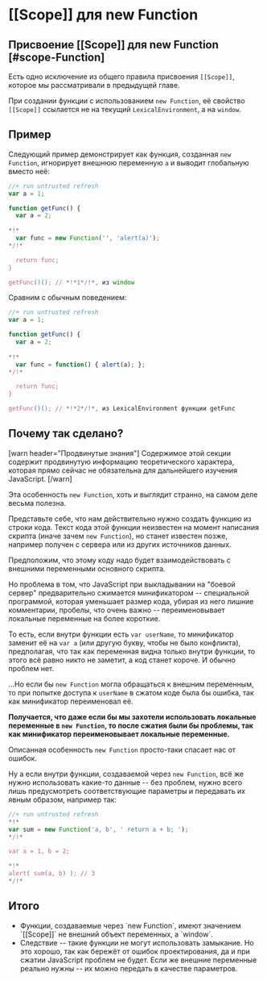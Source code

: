 # [[Scope]] для new Function


## Присвоение [[Scope]] для new Function [#scope-Function] 

Есть одно исключение из общего правила присвоения `[[Scope]]`, которое мы рассматривали в предыдущей главе. 

При создании функции с использованием  `new Function`, её свойство `[[Scope]]` ссылается не на текущий `LexicalEnvironment`, а на `window`.

## Пример 

Следующий пример демонстрирует как функция, созданная `new Function`, игнорирует внешнюю переменную `a` и выводит глобальную вместо неё:

```js
//+ run untrusted refresh
var a = 1;

function getFunc() {
  var a = 2;
 
*!*
  var func = new Function('', 'alert(a)');  
*/!*

  return func;
}

getFunc()(); // *!*1*/!*, из window
```

Сравним с обычным поведением:

```js
//+ run untrusted refresh
var a = 1;

function getFunc() {
  var a = 2;
 
*!*
  var func = function() { alert(a); };
*/!*

  return func; 
}

getFunc()(); // *!*2*/!*, из LexicalEnvironment функции getFunc
```


## Почему так сделано?

[warn header="Продвинутые знания"]
Содержимое этой секции содержит продвинутую информацию теоретического характера, которая прямо сейчас не обязательна для дальнейшего изучения JavaScript.
[/warn]

Эта особенность `new Function`, хоть и выглядит странно, на самом деле весьма полезна.

Представьте себе, что нам действительно нужно создать функцию из строки кода. Текст кода этой функции неизвестен на момент написания скрипта (иначе зачем `new Function`), но станет известен позже, например получен с сервера или из других источников данных.

Предположим, что этому коду надо будет взаимодействовать с внешними переменными основного скрипта.

Но проблема в том, что JavaScript при выкладывании на "боевой сервер" предварительно сжимается минификатором -- специальной программой, которая уменьшает размер кода, убирая из него лишние комментарии, пробелы, что очень важно -- переименовывает локальные переменные на более короткие. 

То есть, если внутри функции есть `var userName`, то минификатор заменит её на `var a` (или другую букву, чтобы не было конфликта), предполагая, что так как переменная видна только внутри функции, то этого всё равно никто не заметит, а код станет короче. И обычно проблем нет. 

...Но если бы `new Function` могла обращаться к внешним переменным, то при попытке доступа к `userName` в сжатом коде была бы ошибка, так как минификатор переименовал её. 

**Получается, что даже если бы мы захотели использовать локальные переменные в `new Function`, то после сжатия были бы проблемы, так как минификатор переименовывает локальные переменные.**

Описанная особенность `new Function` просто-таки спасает нас от ошибок. 

Ну а если внутри функции, создаваемой через `new Function`, всё же нужно использовать какие-то данные -- без проблем, нужно всего лишь предусмотреть соответствующие параметры и передавать их явным образом, например так:

```js
//+ run untrusted refresh
*!*
var sum = new Function('a, b', ' return a + b; ');
*/!*

var a = 1, b = 2;

*!*
alert( sum(a, b) ); // 3
*/!*
```

## Итого

<ul>
<li>Функции, создаваемые через `new Function`, имеют значением `[[Scope]]` не внешний объект переменных, а `window`.</li>
<li>Следствие -- такие функции не могут использовать замыкание. Но это хорошо, так как бережёт от ошибок проектирования, да и при сжатии JavaScript проблем не будет. Если же внешние переменные реально нужны -- их можно передать в качестве параметров.</li>
</ul>
